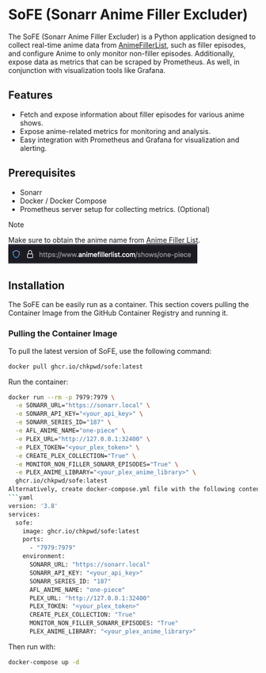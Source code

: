# SoFE (Sonarr Anime Filler Excluder)

The SoFE (Sonarr Anime Filler Excluder) is a Python application designed to collect real-time anime data from [AnimeFillerList](https://www.animefillerlist.com/), such as filler episodes, and configure Anime to only monitor non-filler episodes. Additionally, expose data as metrics that can be scraped by Prometheus. As well, in conjunction with visualization tools like Grafana.

## Features

- Fetch and expose information about filler episodes for various anime shows.
- Expose anime-related metrics for monitoring and analysis.
- Easy integration with Prometheus and Grafana for visualization and alerting.

## Prerequisites

- Sonarr
- Docker / Docker Compose
- Prometheus server setup for collecting metrics. (Optional)

> [!Note]
> Make sure to obtain the anime name from [Anime Filler List](https://www.animefillerlist.com/).
> ![alt text](image.png)

## Installation

The SoFE can be easily run as a container. This section covers pulling the Container Image from the GitHub Container Registry and running it.

### Pulling the Container Image

To pull the latest version of SoFE, use the following command:
```sh
docker pull ghcr.io/chkpwd/sofe:latest
```
Run the container:
```sh
docker run --rm -p 7979:7979 \
  -e SONARR_URL="https://sonarr.local" \
  -e SONARR_API_KEY="<your_api_key>" \
  -e SONARR_SERIES_ID="187" \
  -e AFL_ANIME_NAME="one-piece" \
  -e PLEX_URL="http://127.0.0.1:32400" \
  -e PLEX_TOKEN="<your_plex_token>" \
  -e CREATE_PLEX_COLLECTION="True" \
  -e MONITOR_NON_FILLER_SONARR_EPISODES="True" \
  -e PLEX_ANIME_LIBRARY="<your_plex_anime_library>" \
  ghcr.io/chkpwd/sofe:latest
Alternatively, create docker-compose.yml file with the following content:
```yaml
version: '3.8'
services:
  sofe:
    image: ghcr.io/chkpwd/sofe:latest
    ports:
      - "7979:7979"
    environment:
      SONARR_URL: "https://sonarr.local"
      SONARR_API_KEY: "<your_api_key>"
      SONARR_SERIES_ID: "187"
      AFL_ANIME_NAME: "one-piece"
      PLEX_URL: "http://127.0.0.1:32400"
      PLEX_TOKEN: "<your_plex_token>"
      CREATE_PLEX_COLLECTION: "True"
      MONITOR_NON_FILLER_SONARR_EPISODES: "True"
      PLEX_ANIME_LIBRARY: "<your_plex_anime_library>"

```
Then run with:
```sh
docker-compose up -d
```
